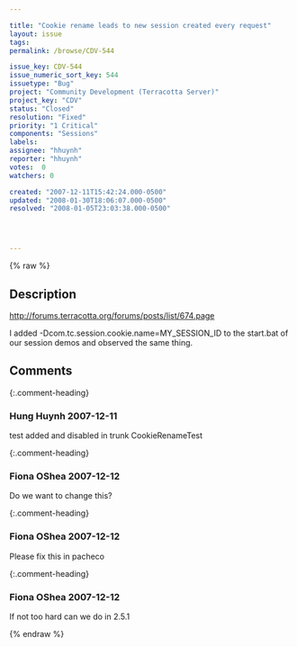 ```yaml
---

title: "Cookie rename leads to new session created every request"
layout: issue
tags: 
permalink: /browse/CDV-544

issue_key: CDV-544
issue_numeric_sort_key: 544
issuetype: "Bug"
project: "Community Development (Terracotta Server)"
project_key: "CDV"
status: "Closed"
resolution: "Fixed"
priority: "1 Critical"
components: "Sessions"
labels: 
assignee: "hhuynh"
reporter: "hhuynh"
votes:  0
watchers: 0

created: "2007-12-11T15:42:24.000-0500"
updated: "2008-01-30T18:06:07.000-0500"
resolved: "2008-01-05T23:03:38.000-0500"




---
```


{% raw %}

## Description

<div markdown="1" class="description">

http://forums.terracotta.org/forums/posts/list/674.page

I added  -Dcom.tc.session.cookie.name=MY\_SESSION\_ID to the start.bat of our session demos and observed the same thing.


</div>

## Comments


{:.comment-heading}
### **Hung Huynh** <span class="date">2007-12-11</span>

<div markdown="1" class="comment">

test added and disabled in trunk CookieRenameTest


</div>


{:.comment-heading}
### **Fiona OShea** <span class="date">2007-12-12</span>

<div markdown="1" class="comment">

Do we want to change this?

</div>


{:.comment-heading}
### **Fiona OShea** <span class="date">2007-12-12</span>

<div markdown="1" class="comment">

Please fix this in pacheco

</div>


{:.comment-heading}
### **Fiona OShea** <span class="date">2007-12-12</span>

<div markdown="1" class="comment">

If not too hard can we do in 2.5.1

</div>



{% endraw %}
